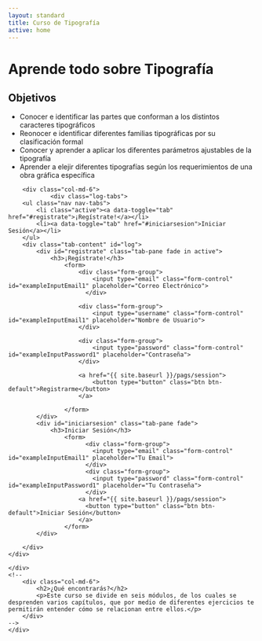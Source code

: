 ```yaml
---
layout: standard
title: Curso de Tipografía
active: home
---
```



<div class="jumbotron" id="jumboinicio">
	<div class="container">
		<div class="col-md-12">
			<h1>Aprende <span class="merri">todo sobre</span> Tipografía</h1>
		</div>
	</div>
</div> <!--JUMBOTRON -->

<div class="seccion dos" id="seccion-1">
	<div class="container">
		<div class="col-md-6">
			<h2>Objetivos</h2>
			<ul>
				<li>Conocer e identificar las partes que conforman a los distintos caracteres tipográficos</li>
				<li>Reonocer e identificar diferentes familias tipográficas por su clasificación formal</li>
				<li>Conocer y aprender a aplicar los diferentes parámetros ajustables de la tipografía</li>
				<li>Aprender a elejir diferentes tipografías según los requerimientos de una obra gráfica específica</li>
			</ul>
		</div>
		
		<div class="col-md-6">
				<div class="log-tabs">
	    <ul class="nav nav-tabs">
	        <li class="active"><a data-toggle="tab" href="#registrate">¡Regístrate!</a></li>
	        <li><a data-toggle="tab" href="#iniciarsesion">Iniciar Sesión</a></li>
	    </ul>
	    <div class="tab-content" id="log">
	        <div id="registrate" class="tab-pane fade in active">
	            <h3>¡Regístrate!</h3>
	            	<form>
	            		<div class="form-group">
						    <input type="email" class="form-control" id="exampleInputEmail1" placeholder="Correo Electrónico">
						  </div>
						  
						<div class="form-group">
						    <input type="username" class="form-control" id="exampleInputEmail1" placeholder="Nombre de Usuario">
						</div>

						<div class="form-group">
						    <input type="password" class="form-control" id="exampleInputPassword1" placeholder="Contraseña">
						</div>

						<a href="{{ site.baseurl }}/pags/session">
							<button type="button" class="btn btn-default">Registrarme</button>
						</a>
						
					</form>
	        </div>
	        <div id="iniciarsesion" class="tab-pane fade">
	            <h3>Iniciar Sesión</h3>
	            	<form>
						  <div class="form-group">
						    <input type="email" class="form-control" id="exampleInputEmail1" placeholder="Tu Email">
						  </div>
						  <div class="form-group">
						    <input type="password" class="form-control" id="exampleInputPassword1" placeholder="Tu Contraseña">
						  </div>
						<a href="{{ site.baseurl }}/pags/session">
						  <button type="button" class="btn btn-default">Iniciar Sesión</button>
						</a>
					</form>
	        </div>
	        
	    </div>
	</div>
					
	</div>
	<!--
		<div class="col-md-6">
			<h2>¿Qué encontrarás?</h2>
			<p>Este curso se divide en seis módulos, de los cuales se desprenden varios capítulos, que por medio de diferentes ejercicios te permitirán entender cómo se relacionan entre ellos.</p>
		</div>
	-->
	</div>
</div>
